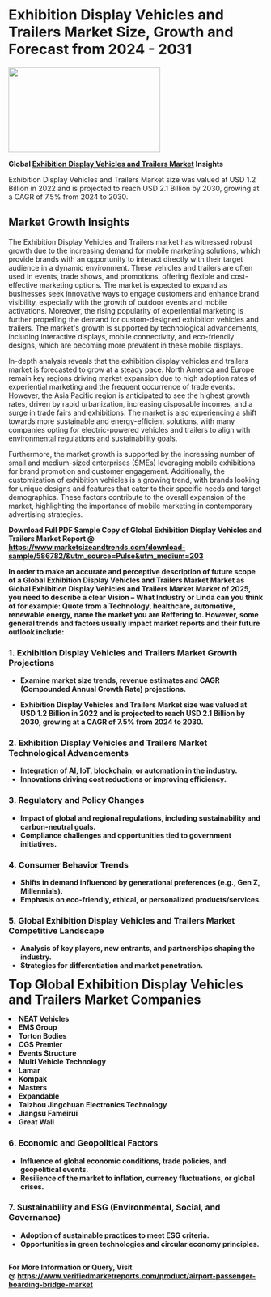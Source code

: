 <H1>Exhibition Display Vehicles and Trailers Market Size, Growth and Forecast from 2024 - 2031</H1><img class="aligncenter size-medium wp-image-584254" src="https://thirdeyenews.in/wp-content/uploads/2024/09/Global-Market-Research-300x168.jpeg" alt="" width="300" height="168" /><p><strong>Global&nbsp;<a href="https://www.marketsizeandtrends.com/download-sample/586782/&amp;utm_source=Pulse&amp;utm_medium=203">Exhibition Display Vehicles and Trailers Market</a> Insights</strong></p><p>Exhibition Display Vehicles and Trailers Market size was valued at USD 1.2 Billion in 2022 and is projected to reach USD 2.1 Billion by 2030, growing at a CAGR of 7.5% from 2024 to 2030.</p><p><h2>Market Growth Insights</h2> <p>The Exhibition Display Vehicles and Trailers market has witnessed robust growth due to the increasing demand for mobile marketing solutions, which provide brands with an opportunity to interact directly with their target audience in a dynamic environment. These vehicles and trailers are often used in events, trade shows, and promotions, offering flexible and cost-effective marketing options. The market is expected to expand as businesses seek innovative ways to engage customers and enhance brand visibility, especially with the growth of outdoor events and mobile activations. Moreover, the rising popularity of experiential marketing is further propelling the demand for custom-designed exhibition vehicles and trailers. The market's growth is supported by technological advancements, including interactive displays, mobile connectivity, and eco-friendly designs, which are becoming more prevalent in these mobile displays.</p> <p><strong></strong></p> <p>In-depth analysis reveals that the exhibition display vehicles and trailers market is forecasted to grow at a steady pace. North America and Europe remain key regions driving market expansion due to high adoption rates of experiential marketing and the frequent occurrence of trade events. However, the Asia Pacific region is anticipated to see the highest growth rates, driven by rapid urbanization, increasing disposable incomes, and a surge in trade fairs and exhibitions. The market is also experiencing a shift towards more sustainable and energy-efficient solutions, with many companies opting for electric-powered vehicles and trailers to align with environmental regulations and sustainability goals.</p> <p>Furthermore, the market growth is supported by the increasing number of small and medium-sized enterprises (SMEs) leveraging mobile exhibitions for brand promotion and customer engagement. Additionally, the customization of exhibition vehicles is a growing trend, with brands looking for unique designs and features that cater to their specific needs and target demographics. These factors contribute to the overall expansion of the market, highlighting the importance of mobile marketing in contemporary advertising strategies.</p> <p><strong></p><p><span class=""><strong>Download Full PDF Sample Copy of Global Exhibition Display Vehicles and Trailers Market Report</strong> @ <a href="https://www.marketsizeandtrends.com/download-sample/586782/&amp;utm_source=Pulse&amp;utm_medium=203" target="_blank">https://www.marketsizeandtrends.com/download-sample/586782/&amp;utm_source=Pulse&amp;utm_medium=203</a></span></p><p>In order to make an accurate and perceptive description of future scope of a Global&nbsp;Exhibition Display Vehicles and Trailers Market Market as Global&nbsp;Exhibition Display Vehicles and Trailers Market Market of 2025, you need to describe a clear Vision &ndash; What Industry or Linda can you think of for example: Quote from a Technology, healthcare, automotive, renewable energy, name the market you are Reffering to. However, some general trends and factors usually impact market reports and their future outlook include:</p><h3>1.&nbsp;<strong>Exhibition Display Vehicles and Trailers Market Growth Projections</strong></h3><ul><li>Examine market size trends, revenue estimates and CAGR (Compounded Annual Growth Rate) projections.</li><li><p>Exhibition Display Vehicles and Trailers Market size was valued at USD 1.2 Billion in 2022 and is projected to reach USD 2.1 Billion by 2030, growing at a CAGR of 7.5% from 2024 to 2030.</p></li></ul><h3>2.&nbsp;<strong>Exhibition Display Vehicles and Trailers Market Technological Advancements</strong></h3><ul><li>Integration of AI, IoT, blockchain, or automation in the industry.</li><li>Innovations driving cost reductions or improving efficiency.</li></ul><h3>3.&nbsp;<strong>Regulatory and Policy Changes</strong></h3><ul><li>Impact of global and regional regulations, including sustainability and carbon-neutral goals.</li><li>Compliance challenges and opportunities tied to government initiatives.</li></ul><h3>4.&nbsp;<strong>Consumer Behavior Trends</strong></h3><ul><li>Shifts in demand influenced by generational preferences (e.g., Gen Z, Millennials).</li><li>Emphasis on eco-friendly, ethical, or personalized products/services.</li></ul><h3>5.&nbsp;<strong>Global Exhibition Display Vehicles and Trailers Market Competitive Landscape</strong></h3><ul><li>Analysis of key players, new entrants, and partnerships shaping the industry.</li><li>Strategies for differentiation and market penetration.</li></ul><p data-pm-slice="1 1 []"><span style="color: inherit; font-family: inherit; font-size: 25px;">Top Global Exhibition Display Vehicles and Trailers Market Companies</span></p><div class="" data-test-id=""><p><li>NEAT Vehicles</li><li> EMS Group</li><li> Torton Bodies</li><li> CGS Premier</li><li> Events Structure</li><li> Multi Vehicle Technology</li><li> Lamar</li><li> Kompak</li><li> Masters</li><li> Expandable</li><li> Taizhou Jingchuan Electronics Technology</li><li> Jiangsu Fameirui</li><li> Great Wall</li></p></div><h3>6.&nbsp;<strong>Economic and Geopolitical Factors</strong></h3><ul><li>Influence of global economic conditions, trade policies, and geopolitical events.</li><li>Resilience of the market to inflation, currency fluctuations, or global crises.</li></ul><h3>7.&nbsp;<strong>Sustainability and ESG (Environmental, Social, and Governance)</strong></h3><ul><li>Adoption of sustainable practices to meet ESG criteria.</li><li>Opportunities in green technologies and circular economy principles.</li></ul><h2><strong style="font-size: 14px;">For More Information or Query, Visit @&nbsp;</strong><a style="background-color: #ffffff; font-size: 14px;" href="https://www.marketsizeandtrends.com/report/exhibition-display-vehicles-and-trailers-market/" target="_blank">https://www.verifiedmarketreports.com/product/airport-passenger-boarding-bridge-market</a></h2>
